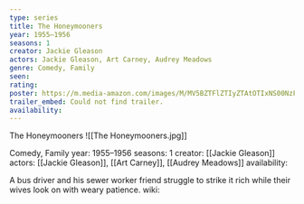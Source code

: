 ```yaml
---
type: series
title: The Honeymooners
year: 1955–1956
seasons: 1
creator: Jackie Gleason
actors: Jackie Gleason, Art Carney, Audrey Meadows
genre: Comedy, Family
seen:
rating: 
poster: https://m.media-amazon.com/images/M/MV5BZTFlZTIyZTAtOTIxNS00NzFiLWJmODYtMmIwMDkyY2Y1ZDVkXkEyXkFqcGdeQXVyMTA0MTM5NjI2._V1_SX300.jpg
trailer_embed: Could not find trailer.
availability:
---
```

The Honeymooners
![[The Honeymooners.jpg]]

Comedy, Family
year: 1955–1956
seasons: 1
creator: [[Jackie Gleason]]
actors: [[Jackie Gleason]], [[Art Carney]], [[Audrey Meadows]]
availability:

A bus driver and his sewer worker friend struggle to strike it rich while their wives look on with weary patience.
wiki: 


